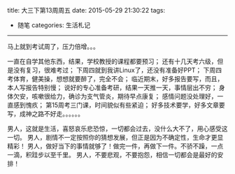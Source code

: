 title: 大三下第13周周五
date: 2015-05-29 21:30:22
tags:
- 随笔
categories: 生活札记
---

马上就到考试周了，压力倍增。。。

一直在自学其他东西，结果，学校教授的课程都要预习；
还有十几天考六级，但是没有复习，很难考过；
下周四就到我讲Linux了，还没有准备好PPT；
下周四考体育，健美操，想想就要醉了，完全不会；
临近期末，好多报告要写，而且，本人写报告特别慢；
说好的专心准备考研，结果一天推一天，事情层出不穷；
身体欠安，咳嗽很给力，确诊为支气管炎，期待早点康复；
感情问题没处理好，一直感到愧疚；
第15周考三门课，时间貌似有些紧迫；
好多技术要学，好多文章要写，成神之路不好走。。。。。。

男人，这就是生活，喜怒哀乐悲恐惊，一切都会过去，没什么大不了，用心感受这一切。
男人，剧情不一定按照你的猜想发展，但正是因为不确定性，生命才更显精彩！
男人，做好当下的事情就够了！做完一件，再做下一件。不骄不躁，一点一滴，积跬步以至千里。
男人，不要悲观，不要抱怨，相信一切都会是最好的安排！


